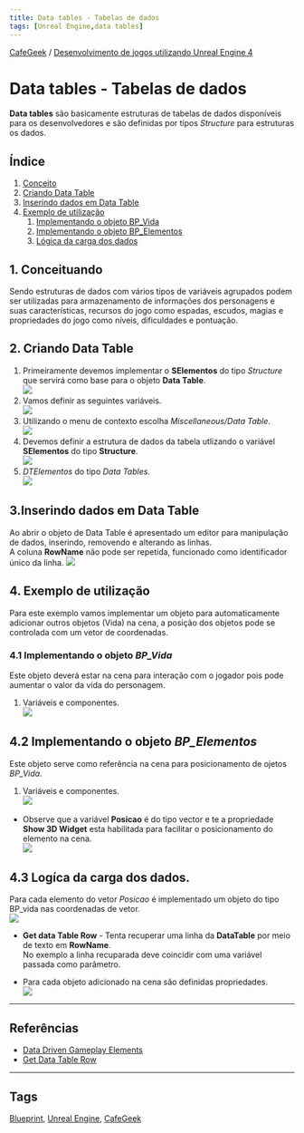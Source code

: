 ```yaml
---
title: Data tables - Tabelas de dados
tags: [Unreal Engine,data tables]
---
```


[CafeGeek](https://myerco.github.io/unreal-engine)  / [Desenvolvimento de jogos utilizando Unreal Engine 4](https://myerco.github.io/unreal-engine/ue4_blueprint/index.html)

# Data tables - Tabelas de dados
**Data tables** são basicamente estruturas de tabelas de dados disponíveis para os desenvolvedores e são definidas por tipos *Structure* para estruturas os dados.  

## Índice
1. [Conceito](#1)
1. [Criando Data Table](#2)
1. [Inserindo dados em Data Table](#3)
1. [Exemplo de utilização](#4)
    1. [Implementando o objeto BP_Vida](#41)
    1. [Implementando o objeto BP_Elementos](#42)
    1. [Lógica da carga dos dados](#43)

<a name="1"></a>
## 1. Conceituando
Sendo estruturas de dados com vários tipos de variáveis agrupados podem ser utilizadas para armazenamento de informações dos personagens e suas características, recursos do jogo como espadas, escudos, magias e propriedades do jogo como níveis, dificuldades e pontuação.

<a name="2"></a>
## 2. Criando Data Table
1. Primeiramente devemos implementar o **SElementos** do tipo *Structure* que servirá como base para o objeto **Data Table**.     
![](../imagens/estruturas/blueprint_structure.png)  
1. Vamos definir as seguintes variáveis.   
![](../imagens/estruturas/blueprint_structure_variable_3.png)   
1. Utilizando o menu de contexto escolha *Miscellaneous/Data Table*.    
![](../imagens/estruturas/blueprint_datatable_menu.png)
1. Devemos definir a estrutura de dados da tabela utlizando o variável **SElementos** do tipo **Structure**.   
![](../imagens/estruturas/blueprint_datatable_row_structure.png)   
1. *DTElementos* do tipo *Data Tables*.   
 ![](../imagens/estruturas/blueprint_datatables.png)

<a name="3"></a>
## 3.Inserindo dados em Data Table
Ao abrir o objeto de Data Table é apresentado um editor para manipulação de dados, inserindo, removendo e alterando as linhas.  
A coluna **RowName** não pode ser repetida, funcionado como identificador único da linha.
![](../imagens/estruturas/blueprint_datatables_editor.png)

<a name="4"></a>
## 4. Exemplo de utilização
Para este exemplo vamos implementar um objeto para automaticamente adicionar outros objetos (Vida) na cena, a posição dos objetos pode se controlada com um vetor de coordenadas.  

<a name="41"></a>
### 4.1 Implementando o objeto *BP_Vida*
Este objeto deverá estar na cena para interação com o jogador pois pode aumentar o valor da vida do personagem.
1. Variáveis e componentes.  
![](../imagens/estruturas/blueprint_component_bp_vida.png)

<a name="22"></a>
## 4.2 Implementando o objeto *BP_Elementos*
Este objeto serve como referência na cena para posicionamento de ojetos *BP_Vida*.
1. Variáveis e componentes.   
![](../imagens/estruturas/blueprint_component_bp_elementos.png)
- Observe que a variável **Posicao** é do tipo vector e te a propriedade **Show 3D Widget** esta habilitada para facilitar o posicionamento do elemento na cena.  
![](../imagens/estruturas/blueprint_vetor_widget.png)

<a name="43"></a>
## 4.3 Logíca da carga dos dados.
Para cada elemento do vetor *Posicao* é implementado um objeto do tipo BP_vida nas coordenadas de vetor.   
![](../imagens/estruturas/blueprint_getdatatable.png)

- **Get data Table Row** - Tenta recuperar uma linha da **DataTable** por meio de texto em **RowName**.  
No exemplo a linha recuparada deve coincidir com uma variável passada como parâmetro.

- Para cada objeto adicionado na cena são definidas propriedades.    
![](../imagens/estruturas/blueprint_spawn_bp_vida.png)

***
## Referências
- [Data Driven Gameplay Elements](https://docs.unrealengine.com/en-US/InteractiveExperiences/DataDriven/index.html)
- [Get Data Table Row](https://docs.unrealengine.com/en-US/BlueprintAPI/Utilities/GetDataTableRow/index.html)

***
## Tags
[Blueprint](https://myerco.github.io/unreal-engine/ue4_blueprint/blueprint.html), [Unreal Engine](https://myerco.github.io/unreal-engine/ue4_blueprint/index.html), [CafeGeek](https://myerco.github.io/unreal-engine/)
